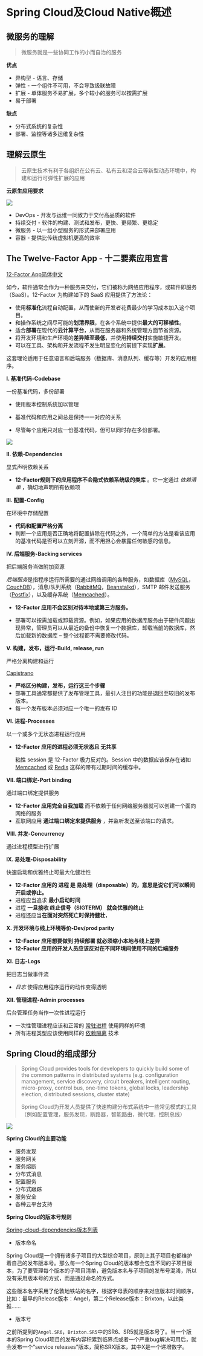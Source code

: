 # Spring Cloud及Cloud Native概述

## 微服务的理解

> 微服务就是一些协同工作的小而自治的服务

**优点**

- 异构型 - 语言、存储
- 弹性 - 一个组件不可用，不会导致级联故障
- 扩展 - 单体服务不易扩展，多个较小的服务可以按需扩展
- 易于部署

**缺点**

- 分布式系统的复杂性
- 部署、监控等诸多运维复杂性

## 理解云原生

> 云原生技术有利于各组织在公有云、私有云和混合云等新型动态环境中，构建和运行可弹性扩展的应用

**云原生应用要求**

![](https://raw.githubusercontent.com/hyman213/FigureBed/master/2019/07/20190730215043.png)

- DevOps - 开发与运维一同致力于交付高品质的软件
- 持续交付 - 软件的构建、测试和发布，更快、更频繁、更稳定
- 微服务 - 以一组小型服务的形式来部署应用
- 容器 - 提供比传统虚拟机更高的效率

## The Twelve-Factor App - 十二要素应用宣言

[12-Factor App简体中文](<https://12factor.net/zh_cn/>)

如今，软件通常会作为一种服务来交付，它们被称为网络应用程序，或软件即服务（SaaS）。12-Factor 为构建如下的 SaaS 应用提供了方法论：

- 使用**标准化**流程自动配置，从而使新的开发者花费最少的学习成本加入这个项目。
- 和操作系统之间尽可能的**划清界限**，在各个系统中提供**最大的可移植性**。
- 适合**部署**在现代的**云计算平台**，从而在服务器和系统管理方面节省资源。
- 将开发环境和生产环境的**差异降至最低**，并使用**持续交付**实施敏捷开发。
- 可以在工具、架构和开发流程不发生明显变化的前提下实现**扩展**。

这套理论适用于任意语言和后端服务（数据库、消息队列、缓存等）开发的应用程序。

**I. 基准代码-Codebase**

一份基准代码，多份部署

- 使用版本控制系统加以管理

- 基准代码和应用之间总是保持一一对应的关系
- 尽管每个应用只对应一份基准代码，但可以同时存在多份部署。

![](https://raw.githubusercontent.com/hyman213/FigureBed/master/2019/07/20190730222612.png)

**II. 依赖-Dependencies**

显式声明依赖关系

- **12-Factor规则下的应用程序不会隐式依赖系统级的类库** 。它一定通过 *依赖清单* ，确切地声明所有依赖项

**III. 配置-Config**

在环境中存储配置

- **代码和配置严格分离**
- 判断一个应用是否正确地将配置排除在代码之外，一个简单的方法是看该应用的基准代码是否可以立刻开源，而不用担心会暴露任何敏感的信息。

**IV. 后端服务-Backing services**

把后端服务当做附加资源

*后端服务*是指程序运行所需要的通过网络调用的各种服务，如数据库（[MySQL](http://dev.mysql.com/)，[CouchDB](http://couchdb.apache.org/)），消息/队列系统（[RabbitMQ](http://www.rabbitmq.com/)，[Beanstalkd](https://beanstalkd.github.io/)），SMTP 邮件发送服务（[Postfix](http://www.postfix.org/)），以及缓存系统（[Memcached](http://memcached.org/)）。

- **12-Factor 应用不会区别对待本地或第三方服务。**

- 部署可以按需加载或卸载资源。例如，如果应用的数据库服务由于硬件问题出现异常，管理员可以从最近的备份中恢复一个数据库，卸载当前的数据库，然后加载新的数据库 – 整个过程都不需要修改代码。

**V. 构建，发布，运行-Build, release, run**

严格分离构建和运行

 [Capistrano](https://github.com/capistrano/capistrano/wiki)

- **严格区分构建，发布，运行这三个步骤**
- 部署工具通常都提供了发布管理工具，最引人注目的功能是退回至较旧的发布版本。
- 每一个发布版本必须对应一个唯一的发布 ID

**VI. 进程-Processes**

以一个或多个无状态进程运行应用

- **12-Factor 应用的进程必须无状态且 无共享**

  粘性 session 是 12-Factor 极力反对的。Session 中的数据应该保存在诸如 [Memcached](http://memcached.org/) 或 [Redis](http://redis.io/) 这样的带有过期时间的缓存中。

**VII. 端口绑定-Port binding**

通过端口绑定提供服务

- **12-Factor 应用完全自我加载** 而不依赖于任何网络服务器就可以创建一个面向网络的服务
- 互联网应用 **通过端口绑定来提供服务** ，并监听发送至该端口的请求。

**VIII. 并发-Concurrency**

通过进程模型进行扩展

**IX. 易处理-Disposability**

快速启动和优雅终止可最大化健壮性

- **12-Factor 应用的 进程 是 易处理（disposable）的，意思是说它们可以瞬间开启或停止。**
- 进程应当追求 **最小启动时间** 
- 进程 **一旦接收 终止信号（SIGTERM） 就会优雅的终止**
- 进程还应当**在面对突然死亡时保持健壮**，

**X. 开发环境与线上环境等价-Dev/prod parity**

- **12-Factor 应用想要做到 持续部署 就必须缩小本地与线上差异**
- **12-Factor 应用的开发人员应该反对在不同环境间使用不同的后端服务**

**XI. 日志-Logs**

把日志当做事件流

- *日志* 使得应用程序运行的动作变得透明

**XII. 管理进程-Admin processes**

后台管理任务当作一次性进程运行

- 一次性管理进程应该和正常的 [常驻进程](https://12factor.net/zh_cn/processes) 使用同样的环境
- 所有进程类型应该使用同样的 [依赖隔离](https://12factor.net/zh_cn/dependencies) 技术



## Spring Cloud的组成部分

> Spring Cloud provides tools for developers to quickly build some of the common patterns in distributed systems (e.g. configuration management, service discovery, circuit breakers, intelligent routing, micro-proxy, control bus, one-time tokens, global locks, leadership election, distributed sessions, cluster state)
>
> Spring Cloud为开发人员提供了快速构建分布式系统中一些常见模式的工具（例如配置管理，服务发现，断路器，智能路由，微代理，控制总线）

![](https://raw.githubusercontent.com/hyman213/FigureBed/master/2019/07/20190731083758.png)

**Spring Cloud的主要功能**

- 服务发现
- 服务网关
- 服务熔断
- 分布式消息
- 配置服务
- 分布式跟踪
- 服务安全
- 各种云平台支持

**Spring Cloud的版本号规则**

[Spring-cloud-dependencies版本列表](<https://mvnrepository.com/artifact/org.springframework.cloud/spring-cloud-dependencies>)

- 版本命名

Spring Cloud是一个拥有诸多子项目的大型综合项目，原则上其子项目也都维护着自己的发布版本号。那么每一个Spring Cloud的版本都会包含不同的子项目版本，为了要管理每个版本的子项目清单，避免版本名与子项目的发布号混淆，所以没有采用版本号的方式，而是通过命名的方式。

这些版本名字采用了伦敦地铁站的名字，根据字母表的顺序来对应版本时间顺序，比如：最早的Release版本：Angel，第二个Release版本：Brixton，以此类推……

- 版本号

之前所提到的`Angel.SR6`，`Brixton.SR5`中的SR6、SR5就是版本号了。当一个版本的Spring Cloud项目的发布内容积累到临界点或者一个严重bug解决可用后，就会发布一个“service releases”版本，简称SRX版本，其中X是一个递增数字。








































